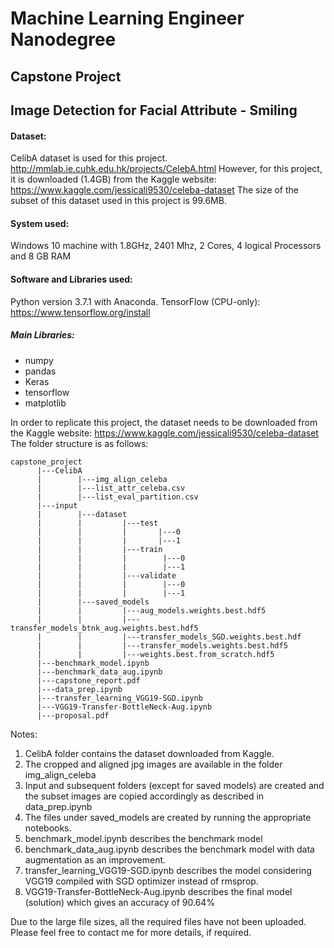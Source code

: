 # Machine Learning Engineer Nanodegree
## Capstone Project 
## Image Detection for Facial Attribute - Smiling


#### Dataset: 
CelibA dataset is used for this project. 
http://mmlab.ie.cuhk.edu.hk/projects/CelebA.html
However, for this project, it is downloaded (1.4GB) from the Kaggle website:
https://www.kaggle.com/jessicali9530/celeba-dataset
The size of the subset of this dataset used in this project is 99.6MB.


#### System used:
Windows 10 machine with 1.8GHz, 2401 Mhz, 2 Cores, 4 logical Processors
and  8 GB RAM


#### Software and Libraries used:
Python version 3.7.1 with Anaconda.
TensorFlow (CPU-only): https://www.tensorflow.org/install
##### Main Libraries:
- numpy
- pandas
- Keras
- tensorflow
- matplotlib



In order to replicate this project, the dataset needs to be downloaded from the Kaggle website: https://www.kaggle.com/jessicali9530/celeba-dataset
The folder structure is as follows:
```
capstone_project
      |---CelibA
      |        |---img_align_celeba
      |        |---list_attr_celeba.csv
      |        |---list_eval_partition.csv
      |---input
      |        |---dataset
      |        |         |---test
      |        |         |       |---0
      |        |         |       |---1
      |        |         |---train
      |        |         |        |---0
      |        |         |        |---1
      |        |         |---validate
      |        |         |        |---0
      |        |         |        |---1
      |        |---saved_models
      |        |         |---aug_models.weights.best.hdf5
      |        |         |---transfer_models_btnk_aug.weights.best.hdf5
      |        |         |---transfer_models_SGD.weights.best.hdf
      |        |         |---transfer_models.weights.best.hdf5
      |        |         |---weights.best.from_scratch.hdf5
      |---benchmark_model.ipynb
      |---benchmark_data_aug.ipynb
      |---capstone_report.pdf
      |---data_prep.ipynb
      |---transfer_learning_VGG19-SGD.ipynb
      |---VGG19-Transfer-BottleNeck-Aug.ipynb
      |---proposal.pdf
```
Notes:
1. CelibA folder contains the dataset downloaded from Kaggle.
2. The cropped and aligned jpg images are available in the folder img_align_celeba
3. Input and subsequent folders (except for saved models) are created and the subset images are copied accordingly as described in data_prep.ipynb
4. The files under saved_models are created by running the appropriate notebooks.
5. benchmark_model.ipynb describes the benchmark model
6. benchmark_data_aug.ipynb describes the benchmark model with data augmentation as an improvement.
7. transfer_learning_VGG19-SGD.ipynb describes the model considering VGG19 compiled with SGD optimizer instead of rmsprop.
8. VGG19-Transfer-BottleNeck-Aug.ipynb describes the final model (solution) which gives an accuracy of 90.64%

Due to the large file sizes, all the required files have not been uploaded. Please feel free to contact me for more details, if required.

